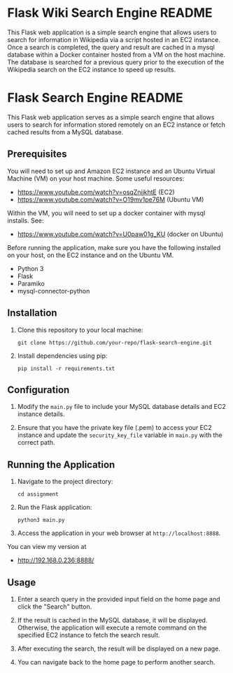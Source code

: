
# Flask Wiki Search Engine README

This Flask web application is a simple search engine that allows users to search for information in Wikipedia via a script hosted in an EC2 instance. Once a search is completed, the query and result are cached in a mysql database within a Docker container hosted from a VM on the host machine. The database is searched for a previous query prior to the execution of the Wikipedia search on the EC2 instance to speed up results. 


# Flask Search Engine README

This Flask web application serves as a simple search engine that allows users to search for information stored remotely on an EC2 instance or fetch cached results from a MySQL database.

## Prerequisites
You will need to set up and Amazon EC2 instance and an Ubuntu Virtual Machine (VM) on your host machine.
Some useful resources:
- https://www.youtube.com/watch?v=osqZnijkhtE (EC2)
- https://www.youtube.com/watch?v=O19mv1pe76M (Ubuntu VM)

Within the VM, you will need to set up a docker container with mysql installs. See:
- https://www.youtube.com/watch?v=U0paw01g_KU (docker on Ubuntu)


Before running the application, make sure you have the following installed on your host, on the EC2 instance and on the Ubuntu VM. 

- Python 3
- Flask
- Paramiko
- mysql-connector-python

## Installation

1. Clone this repository to your local machine:

    ```
    git clone https://github.com/your-repo/flask-search-engine.git
    ```

2. Install dependencies using pip:

    ```
    pip install -r requirements.txt
    ```

## Configuration

1. Modify the `main.py` file to include your MySQL database details and EC2 instance details.
   
2. Ensure that you have the private key file (.pem) to access your EC2 instance and update the `security_key_file` variable in `main.py` with the correct path.

## Running the Application

1. Navigate to the project directory:

    ```
    cd assignment
    ```

2. Run the Flask application:

    ```
    python3 main.py
    ```

3. Access the application in your web browser at `http://localhost:8888`.

You can view my version at 
- http://192.168.0.236:8888/

## Usage

1. Enter a search query in the provided input field on the home page and click the "Search" button.

2. If the result is cached in the MySQL database, it will be displayed. Otherwise, the application will execute a remote command on the specified EC2 instance to fetch the search result.

3. After executing the search, the result will be displayed on a new page.

4. You can navigate back to the home page to perform another search.


